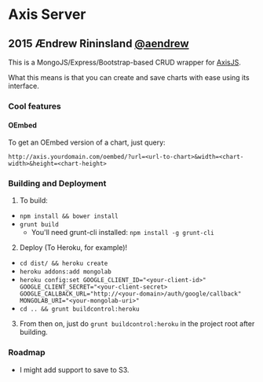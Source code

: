 # Axis Server
## 2015 Ændrew Rininsland [@aendrew](http://www.twitter.com/aendrew)

This is a MongoJS/Express/Bootstrap-based CRUD wrapper for [AxisJS](http://github.com/times/axisJS).

What this means is that you can create and save charts with ease using its interface.

### Cool features

#### OEmbed

To get an OEmbed version of a chart, just query:

`http://axis.yourdomain.com/oembed/?url=<url-to-chart>&width=<chart-width>&height=<chart-height>`

### Building and Deployment

1. To build:
  + `npm install && bower install`
  + `grunt build`
    + You'll need grunt-cli installed: `npm install -g grunt-cli`
2. Deploy (To Heroku, for example)!
  + `cd dist/ && heroku create`
  + `heroku addons:add mongolab`
  + `heroku config:set GOOGLE_CLIENT_ID="<your-client-id>" GOOGLE_CLIENT_SECRET="<your-client-secret> GOOGLE_CALLBACK_URL="http://<your-domain>/auth/google/callback" MONGOLAB_URI="<your-mongolab-uri>"`
  + `cd .. && grunt buildcontrol:heroku`
3. From then on, just do `grunt buildcontrol:heroku` in the project root after building.

### Roadmap

+ I might add support to save to S3.



